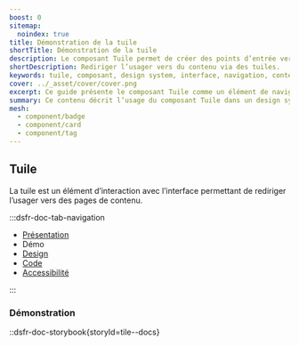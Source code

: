 ```yaml
---
boost: 0
sitemap:
  noindex: true
title: Démonstration de la tuile
shortTitle: Démonstration de la tuile
description: Le composant Tuile permet de créer des points d’entrée vers des pages de contenu au sein d’interfaces organisées.
shortDescription: Rediriger l’usager vers du contenu via des tuiles.
keywords: tuile, composant, design system, interface, navigation, contenu, accessibilité, UX, UI, carte
cover: ../_asset/cover/cover.png
excerpt: Ce guide présente le composant Tuile comme un élément de navigation vers des contenus, avec des recommandations d’usage et des règles éditoriales pour assurer cohérence et clarté.
summary: Ce contenu décrit l’usage du composant Tuile dans un design system. Il précise son rôle dans la navigation vers des pages de contenu, ses différences avec le composant Carte, et les bonnes pratiques à adopter pour garantir une présentation cohérente dans les listes ou collections. Ce guide s’adresse aux concepteurs et développeurs souhaitant structurer visuellement des ensembles de liens tout en assurant une expérience utilisateur fluide et accessible.
mesh:
  - component/badge
  - component/card
  - component/tag
---
```


## Tuile

La tuile est un élément d’interaction avec l’interface permettant de rediriger l’usager vers des pages de contenu.

:::dsfr-doc-tab-navigation

- [Présentation](../index.md)
- Démo
- [Design](../design/index.md)
- [Code](../code/index.md)
- [Accessibilité](../accessibility/index.md)

:::

### Démonstration

::dsfr-doc-storybook{storyId=tile--docs}
